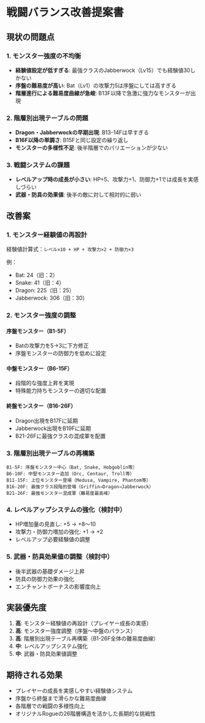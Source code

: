 # 戦闘バランス改善提案書

## 現状の問題点

### 1. モンスター強度の不均衡
- **経験値設定が低すぎる**: 最強クラスのJabberwock（Lv15）でも経験値30しかない
- **序盤の難易度が高い**: Bat（Lv1）の攻撃力5は序盤にしては高すぎる
- **階層進行による難易度曲線が急峻**: B13F以降で急激に強力なモンスターが出現

### 2. 階層別出現テーブルの問題
- **Dragon・Jabberwockの早期出現**: B13-14Fは早すぎる
- **B16F以降の単調さ**: B15Fと同じ設定の繰り返し
- **モンスターの多様性不足**: 後半階層でのバリエーションが少ない

### 3. 戦闘システムの課題
- **レベルアップ時の成長が小さい**: HP+5、攻撃力+1、防御力+1では成長を実感しづらい
- **武器・防具の効果値**: 後半の敵に対して相対的に弱い

## 改善案

### 1. モンスター経験値の再設計
経験値計算式：`レベル×10 + HP + 攻撃力×2 + 防御力×3`

例：
- Bat: 24（旧：2）
- Snake: 41（旧：4）
- Dragon: 225（旧：25）
- Jabberwock: 306（旧：30）

### 2. モンスター強度の調整
#### 序盤モンスター（B1-5F）
- Batの攻撃力を5→3に下方修正
- 序盤モンスターの防御力を低めに設定

#### 中盤モンスター（B6-15F）
- 段階的な強度上昇を実現
- 特殊能力持ちモンスターの適切な配置

#### 終盤モンスター（B16-26F）
- Dragon出現をB17Fに延期
- Jabberwock出現をB19Fに延期
- B21-26Fに最強クラスの混成軍を配置

### 3. 階層別出現テーブルの再構築
```
B1-5F: 序盤モンスター中心（Bat, Snake, Hobgoblin等）
B6-10F: 中堅モンスター追加（Orc, Centaur, Troll等）
B11-15F: 上位モンスター登場（Medusa, Vampire, Phantom等）
B16-20F: 最強クラス段階的登場（Griffin→Dragon→Jabberwock）
B21-26F: 最強モンスター混成軍（難易度最高峰）
```

### 4. レベルアップシステムの強化（検討中）
- HP増加量の見直し: +5 → +8～10
- 攻撃力・防御力増加の強化: +1 → +2
- レベルアップ必要経験値の調整

### 5. 武器・防具効果値の調整（検討中）
- 後半武器の基礎ダメージ上昇
- 防具の防御力効果の強化
- エンチャントボーナスの影響度向上

## 実装優先度
1. **高**: モンスター経験値の再設計（プレイヤー成長の実感）
2. **高**: モンスター強度調整（序盤～中盤のバランス）
3. **高**: 階層別出現テーブル再構築（B1-26F全体の難易度曲線）
4. **中**: レベルアップシステム強化
5. **中**: 武器・防具効果値調整

## 期待される効果
- プレイヤーの成長を実感しやすい経験値システム
- 序盤から終盤まで滑らかな難易度曲線
- 各階層での戦闘の多様性向上
- オリジナルRogueの26階層構造を活かした長期的な挑戦性